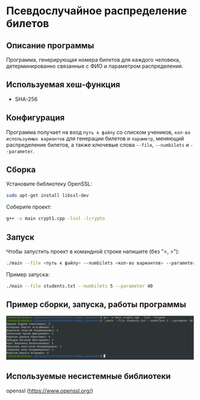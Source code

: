 # Псевдослучайное распределение билетов

## Описание программы
Программа, генерирующая номера билетов для каждого человека, детерминированно связанные с ФИО и параметром распределения.

## Используемая хеш-функция
* SHA-256

## Конфигурация
Программа получает на вход `путь к файлу` со списком учеников, `кол-во используемых вариантов` для генерации билетов и `параметр`, меняющий распределение билетов, а также ключевые слова `--file`, `--numbilets` и `--parameter`.

## Сборка
Установите библиотеку OpenSSL:

```bash
sudo apt-get install libssl-dev
```

Соберите проект:

```bash
g++ -o main crypt1.cpp -lssl -lcrypto
```

## Запуск
Чтобы запустить проект в командной строке напишите (без "<, >"):

```bash
./main --file <путь к файлу> --numbilets <кол-во вариантов> --parameter <параметр распределения>
```

Пример запуска:

```bash
./main --file students.txt --numbilets 5 --parameter 40
```

## Пример сборки, запуска, работы программы

![](example.png "Example")

## Используемые несистемные библиотеки
openssl (https://www.openssl.org/)
